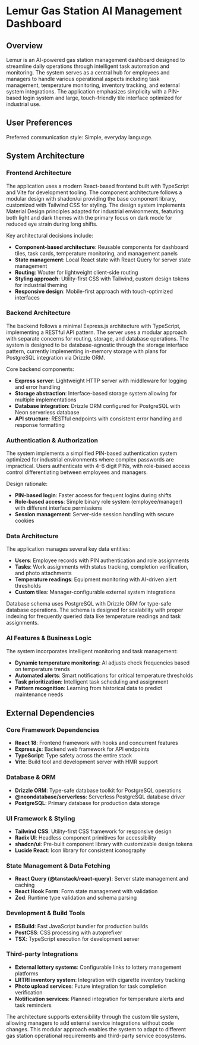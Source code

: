 # Lemur Gas Station AI Management Dashboard

## Overview

Lemur is an AI-powered gas station management dashboard designed to streamline daily operations through intelligent task automation and monitoring. The system serves as a central hub for employees and managers to handle various operational aspects including task management, temperature monitoring, inventory tracking, and external system integrations. The application emphasizes simplicity with a PIN-based login system and large, touch-friendly tile interface optimized for industrial use.

## User Preferences

Preferred communication style: Simple, everyday language.

## System Architecture

### Frontend Architecture

The application uses a modern React-based frontend built with TypeScript and Vite for development tooling. The component architecture follows a modular design with shadcn/ui providing the base component library, customized with Tailwind CSS for styling. The design system implements Material Design principles adapted for industrial environments, featuring both light and dark themes with the primary focus on dark mode for reduced eye strain during long shifts.

Key architectural decisions include:
- **Component-based architecture**: Reusable components for dashboard tiles, task cards, temperature monitoring, and management panels
- **State management**: Local React state with React Query for server state management
- **Routing**: Wouter for lightweight client-side routing
- **Styling approach**: Utility-first CSS with Tailwind, custom design tokens for industrial theming
- **Responsive design**: Mobile-first approach with touch-optimized interfaces

### Backend Architecture  

The backend follows a minimal Express.js architecture with TypeScript, implementing a RESTful API pattern. The server uses a modular approach with separate concerns for routing, storage, and database operations. The system is designed to be database-agnostic through the storage interface pattern, currently implementing in-memory storage with plans for PostgreSQL integration via Drizzle ORM.

Core backend components:
- **Express server**: Lightweight HTTP server with middleware for logging and error handling  
- **Storage abstraction**: Interface-based storage system allowing for multiple implementations
- **Database integration**: Drizzle ORM configured for PostgreSQL with Neon serverless database
- **API structure**: RESTful endpoints with consistent error handling and response formatting

### Authentication & Authorization

The system implements a simplified PIN-based authentication system optimized for industrial environments where complex passwords are impractical. Users authenticate with 4-6 digit PINs, with role-based access control differentiating between employees and managers.

Design rationale:
- **PIN-based login**: Faster access for frequent logins during shifts
- **Role-based access**: Simple binary role system (employee/manager) with different interface permissions
- **Session management**: Server-side session handling with secure cookies

### Data Architecture

The application manages several key data entities:
- **Users**: Employee records with PIN authentication and role assignments
- **Tasks**: Work assignments with status tracking, completion verification, and photo attachments
- **Temperature readings**: Equipment monitoring with AI-driven alert thresholds
- **Custom tiles**: Manager-configurable external system integrations

Database schema uses PostgreSQL with Drizzle ORM for type-safe database operations. The schema is designed for scalability with proper indexing for frequently queried data like temperature readings and task assignments.

### AI Features & Business Logic

The system incorporates intelligent monitoring and task management:
- **Dynamic temperature monitoring**: AI adjusts check frequencies based on temperature trends
- **Automated alerts**: Smart notifications for critical temperature thresholds
- **Task prioritization**: Intelligent task scheduling and assignment
- **Pattern recognition**: Learning from historical data to predict maintenance needs

## External Dependencies

### Core Framework Dependencies
- **React 18**: Frontend framework with hooks and concurrent features
- **Express.js**: Backend web framework for API endpoints
- **TypeScript**: Type safety across the entire stack
- **Vite**: Build tool and development server with HMR support

### Database & ORM
- **Drizzle ORM**: Type-safe database toolkit for PostgreSQL operations
- **@neondatabase/serverless**: Serverless PostgreSQL database driver
- **PostgreSQL**: Primary database for production data storage

### UI Framework & Styling
- **Tailwind CSS**: Utility-first CSS framework for responsive design
- **Radix UI**: Headless component primitives for accessibility
- **shadcn/ui**: Pre-built component library with customizable design tokens
- **Lucide React**: Icon library for consistent iconography

### State Management & Data Fetching
- **React Query (@tanstack/react-query)**: Server state management and caching
- **React Hook Form**: Form state management with validation
- **Zod**: Runtime type validation and schema parsing

### Development & Build Tools
- **ESBuild**: Fast JavaScript bundler for production builds
- **PostCSS**: CSS processing with autoprefixer
- **TSX**: TypeScript execution for development server

### Third-party Integrations
- **External lottery systems**: Configurable links to lottery management platforms
- **LRTRI inventory system**: Integration with cigarette inventory tracking
- **Photo upload services**: Future integration for task completion verification
- **Notification services**: Planned integration for temperature alerts and task reminders

The architecture supports extensibility through the custom tile system, allowing managers to add external service integrations without code changes. This modular approach enables the system to adapt to different gas station operational requirements and third-party service ecosystems.